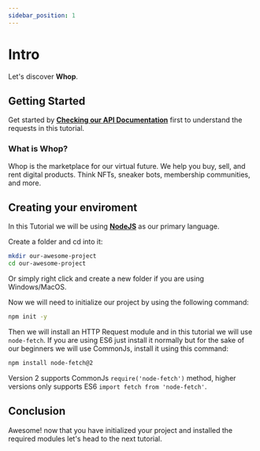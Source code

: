 ```yaml
---
sidebar_position: 1
---
```


# Intro

Let's discover **Whop**.

## Getting Started

Get started by **[Checking our API Documentation](https://dev.whop.com/reference/home)** first to understand the requests in this tutorial.

### What is Whop?

Whop is the marketplace for our virtual future. We help you buy, sell, and rent digital products. Think NFTs, sneaker bots, membership communities, and more.

## Creating your enviroment

In this Tutorial we will be using **[NodeJS](https://nodejs.org/en/)** as our primary language.

Create a folder and cd into it:

```bash
mkdir our-awesome-project
cd our-awesome-project
```

Or simply right click and create a new folder if you are using Windows/MacOS.

Now we will need to initialize our project by using the following command:

```bash
npm init -y
```

Then we will install an HTTP Request module and in this tutorial we will use ``node-fetch``. If you are using ES6 just install it normally but for the sake of our beginners we will use CommonJs, install it using this command:

```bash
npm install node-fetch@2
```

Version 2 supports CommonJs ``require('node-fetch')`` method, higher versions only supports ES6 ``import fetch from 'node-fetch'``.

## Conclusion

Awesome! now that you have initialized your project and installed the required modules let's head to the next tutorial.
